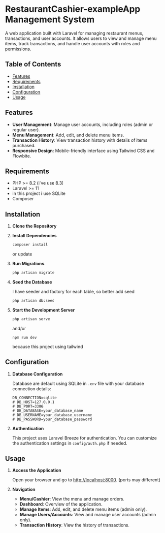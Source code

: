 # RestaurantCashier-exampleApp Management System

A web application built with Laravel for managing restaurant menus, transactions, and user accounts. It allows users to view and manage menu items, track transactions, and handle user accounts with roles and permissions.

## Table of Contents

- [Features](#features)
- [Requirements](#requirements)
- [Installation](#installation)
- [Configuration](#configuration)
- [Usage](#usage)

## Features

- **User Management**: Manage user accounts, including roles (admin or regular user).
- **Menu Management**: Add, edit, and delete menu items.
- **Transaction History**: View transaction history with details of items purchased.
- **Responsive Design**: Mobile-friendly interface using Tailwind CSS and Flowbite.

## Requirements

- PHP >= 8.2 (i've use 8.3)
- Laravel >= 11
- in this project i use SQLite
- Composer

## Installation

1. **Clone the Repository**



2. **Install Dependencies**

    ```sh
    composer install
    ```
    or update

5. **Run Migrations**

    ```sh
    php artisan migrate
    ```

6. **Seed the Database**

    I have seeder and factory for each table, so better add seed

    ```sh
    php artisan db:seed
    ```

7. **Start the Development Server**

    ```sh
    php artisan serve
    ```
    and/or
    ```
    npm run dev
    ```
    because this project using tailwind

## Configuration

1. **Database Configuration**

    Database are default using SQLite in `.env` file with your database connection details:

    ```env
    DB_CONNECTION=sqlite
    # DB_HOST=127.0.0.1
    # DB_PORT=3306
    # DB_DATABASE=your_database_name
    # DB_USERNAME=your_database_username
    # DB_PASSWORD=your_database_password
    ```

2. **Authentication**

    This project uses Laravel Breeze for authentication. You can customize the authentication settings in `config/auth.php` if needed.

## Usage

1. **Access the Application**


    Open your browser and go to [http://localhost:8000](http://localhost:8000). (ports may different)

2. **Navigation**

    - **Menu/Cashier**: View the menu and manage orders.
    - **Dashboard**: Overview of the application.
    - **Manage Items**: Add, edit, and delete menu items (admin only).
    - **Manage Users/Accounts**: View and manage user accounts (admin only).
    - **Transaction History**: View the history of transactions.
